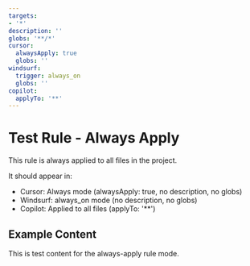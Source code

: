 ```yaml
---
targets:
- '*'
description: ''
globs: '**/*'
cursor:
  alwaysApply: true
  globs: ''
windsurf:
  trigger: always_on
  globs: ''
copilot:
  applyTo: '**'
---
```


# Test Rule - Always Apply

This rule is always applied to all files in the project.

It should appear in:
- Cursor: Always mode (alwaysApply: true, no description, no globs)
- Windsurf: always_on mode (no description, no globs)
- Copilot: Applied to all files (applyTo: '**')

## Example Content

This is test content for the always-apply rule mode.

